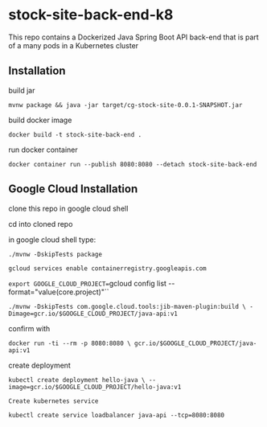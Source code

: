 # stock-site-back-end-k8
This repo contains a Dockerized Java Spring Boot API back-end that is part of a many pods in a Kubernetes cluster

## Installation

build jar

`mvnw package && java -jar target/cg-stock-site-0.0.1-SNAPSHOT.jar`

build docker image

`docker build -t stock-site-back-end .`

run docker container

`docker container run --publish 8080:8080 --detach stock-site-back-end`

## Google Cloud Installation

clone this repo in google cloud shell

cd into cloned repo

in google cloud shell type:

`./mvnw -DskipTests package`

`gcloud services enable containerregistry.googleapis.com`

`export GOOGLE_CLOUD_PROJECT=`gcloud config list --format="value(core.project)"``

`./mvnw -DskipTests com.google.cloud.tools:jib-maven-plugin:build \
  -Dimage=gcr.io/$GOOGLE_CLOUD_PROJECT/java-api:v1`

confirm with 

`docker run -ti --rm -p 8080:8080 \
  gcr.io/$GOOGLE_CLOUD_PROJECT/java-api:v1`
  
  
  create deployment

  
  `kubectl create deployment hello-java \
  --image=gcr.io/$GOOGLE_CLOUD_PROJECT/hello-java:v1`
  
    Create kubernetes service
  
  `kubectl create service loadbalancer java-api --tcp=8080:8080`

